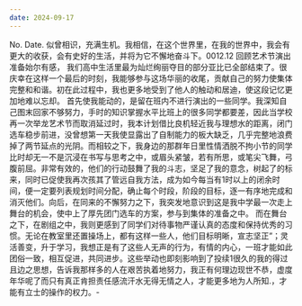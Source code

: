 ```yaml
---
date: 2024-09-17
---
```


No.
Date.
似曾相识，充满生机。我相信，在这个世界里，在我的世界中，我会有更大的收获，会有史好的生活，并将为它不懈地奋斗下。0012.12
回顾艺术节演出准备始尔有感，
我们高中生活里最为灿烂绚丽夺目的部分亚比已全部结束了。很庆幸在这样一个最后的时刻，我能够参与这场华丽的收尾，贡献自己的努力使集体完整和和谐。初在此过程中，我也更多地受到了他人的触动和居迪，使这段记忆更加地难以忘却。
首先使我能动的，是留在班内不进行演出的一些同学。我深知自己图末回家不够努力，手时的知识掌握水平比班上的很多同学都要差，因此当学校再一次举龙艺术节而取消延过时，我本计划借比良机轻近我与理想水的距离，闭门选车稳步前进，没曾想第一天我使显露出了自制能力的板大缺乏，几乎完整地浪费掉了两节延点的光阴。而相较之下，我身边的那群年日里性情洒脱不拘小节的同学比时却无一不是沉浸在书写与思考之中，或眉头紧皱，若有所思，或笔尖飞舞，弓腹前屈。非常有效的，他们的行动鼓舞了我的斗志，坚足了我的意念，树起了的标来，同时已促使我再次孩其了管远自我方法，成为如今每当有1时以上的闭余时间，便一定要列表规划时间分配，确止每个时段，阶段的目标，逐一有序地完成和消灭他们。向后，在同来的不懈努力之下，我突发地意识到这是我中学最一次走上舞台的机会，使中上了厚先团门选车的方案，参与到集体的准备之中。
而在舞台之下，在剧组之中，我则更感到了同学们对待事物严谨认真的态度和保持优秀的习惯。无论在教室里还置操场上，都有这样一些人，他们目标明晰，宣志坚正”；灵活善变，升于学习，我想正是有了这些人无声的行为，有情的内心，一班才能如此团俗一致，相互促进，共同进步。这些举动也即刻影响到了投续1很久的我的得过且边之思想，告诉我那样多的人在艰苦执着地努力，我正有何理边现世不恭，虚度年华呢了而只有真正肯担责任感流汗水无得无情之人，才能更多地为人所知.，才能有立士的操作的权力。-

